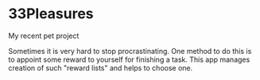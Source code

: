 # 33Pleasures
My recent pet project

Sometimes it is very hard to stop procrastinating. One method to do this is to appoint some reward to yourself for finishing a task.
This app manages creation of such "reward lists" and helps to choose one.

